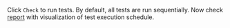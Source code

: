 Click `Check` to run tests. By default, all tests are run sequentially. Now check [report](file://part1.0-introduction/no-parallelization/build/reports/tests-execution/html/test.html) with visualization of test execution schedule. 